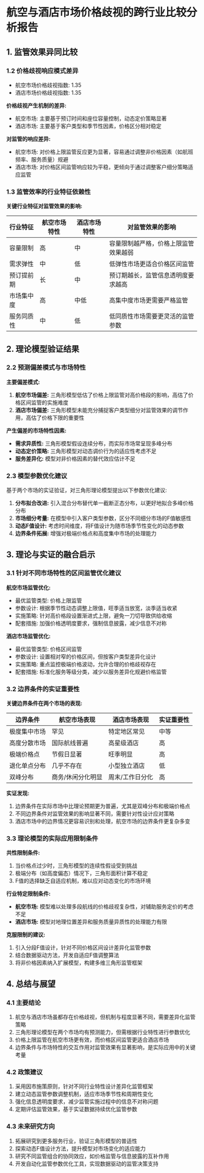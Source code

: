 # 航空与酒店市场价格歧视的跨行业比较分析报告

## 1. 监管效果异同比较

### 1.2 价格歧视响应模式差异

- 航空市场价格歧视指数: 1.35
- 酒店市场价格歧视指数: 1.35

**价格歧视产生机制的差异:**

- 航空市场: 主要基于预订时间和座位容量控制，动态定价策略显著
- 酒店市场: 主要基于客户类型和季节性因素，价格区分相对稳定

**对监管的响应差异:**

- 航空市场: 对价格上限监管反应更为显著，容易通过调整非价格因素（如航班频率、服务质量）规避
- 酒店市场: 对价格区间监管响应较为平稳，更倾向于通过调整客户细分策略适应监管

### 1.3 监管效率的行业特征依赖性

**关键行业特征对监管效果的影响:**

| 行业特征 | 航空市场特性 | 酒店市场特性 | 对监管效果的影响 |
| -------- | ------------ | ------------ | ---------------- |
| 容量限制 | 高 | 中 | 容量限制越严格，价格上限监管效果越弱 |
| 需求弹性 | 中 | 低 | 低弹性市场更适合价格区间监管 |
| 预订提前期 | 长 | 中 | 预订期越长，监管信息透明度要求越高 |
| 市场集中度 | 高 | 中低 | 高集中度市场更需要严格监管 |
| 服务同质性 | 中 | 低 | 低同质性市场需要更灵活的监管参数 |


## 2. 理论模型验证结果

### 2.2 预测偏差模式与市场特性

**主要偏差模式:**

1. **航空市场偏差:** 三角形模型低估了价格上限监管对高价格段的影响，高估了价格区间监管的实施难度
2. **酒店市场偏差:** 三角形模型未能充分捕捉客户类型细分对监管效果的调节作用，高估了价格下限的重要性

**产生偏差的市场特性因素:**

- **需求异质性:** 三角形模型假设连续分布，而实际市场常呈现多峰分布
- **动态定价策略:** 三角形模型对动态调价行为的适应性考虑不足
- **服务差异化:** 模型对非价格因素的替代效应估计不足

### 2.3 模型参数优化建议

基于两个市场的实证验证，对三角形理论模型提出以下参数优化建议:

1. **分布拟合改进:** 引入混合分布替代单一截断正态分布，以更好地拟合多峰价格分布
2. **市场细分考量:** 在模型中引入客户类型参数，区分不同细分市场的F值敏感性
3. **动态F值设计:** 考虑时间维度，将F值设计为随市场季节性变化的动态参数
4. **边界条件拓展:** 增强对极端价格点和高度集中市场的处理能力


## 3. 理论与实证的融合启示

### 3.1 针对不同市场特性的区间监管优化建议

**航空市场监管优化:**

- 最优监管类型: 价格上限监管
- 参数设计: 根据季节性动态调整上限值，旺季适当放宽，淡季适当收紧
- 实施策略: 针对高价格段设置渐进式上限，避免一刀切导致供给收缩
- 配套措施: 加强价格透明度要求，强制信息披露，减少信息不对称

**酒店市场监管优化:**

- 最优监管类型: 价格区间监管
- 参数设计: 设置相对窄的价格区间，但按客户类型差异化设计
- 实施策略: 重点监控极端价格波动，允许合理的价格歧视存在
- 配套措施: 标准化服务等级分类，减少以服务差异化规避价格监管

### 3.2 边界条件的实证重要性

**关键边界条件在两个市场的表现:**

| 边界条件 | 航空市场表现 | 酒店市场表现 | 实证重要性 |
| -------- | ------------ | ------------ | ---------- |
| 极度集中市场 | 罕见 | 特定地区常见 | 中等 |
| 高度分散市场 | 国际航线普遍 | 高星级酒店 | 高 |
| 极端价格点 | 节假日显著 | 旺季明显 | 高 |
| 退化单点分布 | 几乎不存在 | 小型独立酒店 | 低 |
| 双峰分布 | 商务/休闲分化明显 | 周末/工作日分化 | 高 |

**实证发现:**

1. 边界条件在实际市场中比理论预期更为普遍，尤其是双峰分布和极端价格点
2. 不同边界条件对监管效果的影响显著不同，需要针对性设计应对策略
3. 酒店市场中的边界情况更容易识别和处理，航空市场的边界条件更复杂多变

### 3.3 理论模型的实际应用限制条件

**共性限制条件:**

1. 当价格点过少时，三角形模型的连续性假设受到挑战
2. 极端分布（如高度偏态）情况下，三角形面积计算不稳定
3. F值的选择缺乏自适应机制，难以应对动态变化的市场环境

**行业特定限制条件:**

- **航空市场:** 模型难以处理多段航线的价格歧视复杂性，对辅助服务定价的考虑不足
- **酒店市场:** 模型对地理位置差异和服务质量异质性的处理能力有限

**克服限制的建议:**

1. 引入分段F值设计，针对不同价格区间设计差异化监管参数
2. 结合数据驱动方法，开发自适应F值调整算法
3. 将非价格因素纳入扩展模型，构建多维三角形监管框架


## 4. 总结与展望

### 4.1 主要结论

1. 航空与酒店市场虽都存在价格歧视，但机制与程度显著不同，需要差异化监管策略
2. 三角形理论模型在两个市场均有预测能力，但需根据行业特性进行参数优化
3. 价格上限监管在航空市场更有效，而价格区间监管更适合酒店市场
4. 边界条件与市场特性的交互作用对监管效果有显著影响，是实际应用中的关键考量

### 4.2 政策建议

1. 采用因市施策原则，针对不同行业特性设计差异化监管框架
2. 建立动态监管参数调整机制，适应市场季节性和周期性变化
3. 强化信息透明度要求，减少监管实施过程中的信息不对称问题
4. 定期评估监管效果，基于实证数据持续优化监管参数

### 4.3 未来研究方向

1. 拓展研究到更多服务行业，验证三角形模型的普适性
2. 探索动态F值设计方法，提升模型对市场变化的适应能力
3. 研究不同监管组合的协同效应，如价格监管与信息披露的互补作用
4. 开发自动化监管参数优化工具，实现数据驱动的监管决策支持